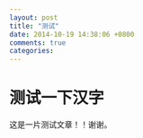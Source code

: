 ```yaml
---
layout: post
title: "测试"
date: 2014-10-19 14:38:06 +0800
comments: true
categories: 
---
```

测试一下汉字
==
这是一片测试文章！！谢谢。
